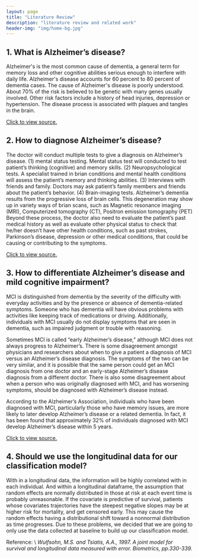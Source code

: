 ```yaml
---
layout: page
title: "Literature Review"
description: "literature review and related work"
header-img: "img/home-bg.jpg"
---
```


## 1. What is Alzheimer’s disease?
Alzheimer's is the most common cause of dementia, a general term for memory loss and other cognitive abilities serious enough to interfere with daily life. Alzheimer's disease accounts for 60 percent to 80 percent of dementia cases. The cause of Alzheimer's disease is poorly understood. About 70% of the risk is believed to be genetic with many genes usually involved. Other risk factors include a history of head injuries, depression or hypertension. The disease process is associated with plaques and tangles in the brain.

[Click to view source.](https://en.wikipedia.org/wiki/Alzheimer%27s_disease)

## 2. How to diagnose Alzheimer’s disease?
The doctor will conduct multiple tests to give a diagnosis on Alzheimer’s disease.
(1) mental status testing. Mental status test will conducted to test patient’s thinking (cognitive) and memory skills.
(2) Neuropsychological tests. A specialist trained in brian conditions and mental health conditions will assess the patient’s memory and thinking abilities.
(3) Interviews with friends and family. Doctors may ask patient’s family members and friends about the patient’s behavior.
(4) Brain-imaging tests. Alzheimer’s dementia results from the progressive loss of brain cells. This degeneration may show up in variety ways of brian scans, such as Magnetic resonance imaging (MRI), Computerized tomography (CT), Positron emission tomography (PET)
Beyond these process, the doctor also need to evaluate the patient’s past medical history as well as evaluate other physical status to check that he/her doesn’t have other health conditions, such as past strokes, Parkinson’s disease, depression or other medical conditions, that could be causing or contributing to the symptoms. 

[Click to view source.](https://www.mayoclinic.org/diseases-conditions/alzheimers-disease/in-depth/alzheimers/art-20048075)

## 3. How to differentiate Alzheimer’s disease and mild cognitive impairment?
MCI is distinguished from dementia by the severity of the difficulty with everyday activities and by the presence or absence of dementia-related symptoms. Someone who has dementia will have obvious problems with activities like keeping track of medications or driving. Additionally, individuals with MCI usually do not display symptoms that are seen in dementia, such as impaired judgment or trouble with reasoning.

Sometimes MCI is called “early Alzheimer’s disease,” although MCI does not always progress to Alzheimer’s. There is some disagreement amongst physicians and researchers about when to give a patient a diagnosis of MCI versus an Alzheimer’s disease diagnosis. The symptoms of the two can be very similar, and it is possible that the same person could get an MCI diagnosis from one doctor and an early-stage Alzheimer’s disease diagnosis from a different doctor. There is also some disagreement about when a person who was originally diagnosed with MCI, and has worsening symptoms, should be diagnosed with Alzheimer’s disease instead.

According to the Alzheimer’s Association, individuals who have been diagnosed with MCI, particularly those who have memory issues, are more likely to later develop Alzheimer’s disease or a related dementia. In fact, it has been found that approximately 32% of individuals diagnosed with MCI develop Alzheimer’s disease within 5 years.

[Click to view source.](https://www.dementiacarecentral.com/aboutdementia/othertypes/mci/)

## 4. Should we use the longitudinal data for our classification model?
With in a longitudinal data, the information will be highly correlated with in each individual. And within a longitudinal dataframe, the assumption that random effects are normally distributed in those at risk at each event time is probably unreasonable. If the covariate is predictive of survival, patients whose covariates trajectories have the steepest negative slopes may be at higher risk for mortality, and get censored early. This may cause the random effects having a distributional shift toward a nonnormal distribution as time progresses. Due to these problems, we decided that we are going to only use the data collected at baseline to build up our classification model.

Reference: \\
_Wulfsohn, M.S. and Tsiatis, A.A., 1997. A joint model for survival and longitudinal data measured with error. Biometrics, pp.330-339._
